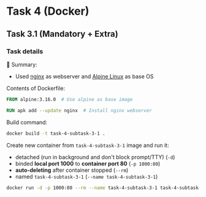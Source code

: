 # Task 4 (Docker)

## Task 3.1 (Mandatory + Extra)

### Task details

:memo: Summary:
- Used [nginx](https://hub.docker.com/_/nginx) as webserver and [Alpine Linux](https://hub.docker.com/_/alpine) as base OS

Contents of Dockerfile:
``` Dockerfile
FROM alpine:3.16.0  # Use alpine as base image

RUN apk add --update nginx  # Install nginx webserver
```

Build command:
``` bash
docker build -t task-4-subtask-3-1 .
```

Create new container from `task-4-subtask-3-1` image and run it:
- detached (run in background and don't block prompt/TTY) (`-d`)
- binded **local port 1000** to **container port 80** (`-p 1000:80`)
- **auto-deleting** after container stopped (`--rm`)
- named `task-4-subtask-3-1` (`--name task-4-subtask-3-1`)
``` bash
docker run -d -p 1000:80 --rm --name task-4-subtask-3-1 task-4-subtask-3-1
```
